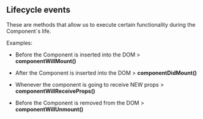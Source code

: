 ## Lifecycle events

These are methods that allow us to execute certain functionality during the Component´s life.

Examples:

* Before the Component is inserted into the DOM > **componentWillMount()**
* After the Component is inserted into the DOM > **componentDidMount()**

* Whenever the component is going to receive NEW props > **componentWillReceiveProps()**

* Before the Component is removed from the DOM > **componentWillUnmount()**

<!--
  TODO: Add others and separate by deprecation.
-->
